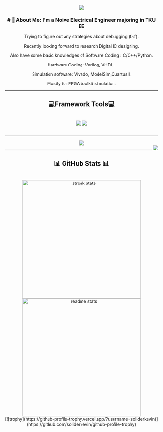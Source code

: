 
<h1 align="center">
    <img src="https://readme-typing-svg.herokuapp.com/?font=Righteous&size=35&center=true&vCenter=true&width=500&height=70&duration=4000&lines=Welcome+To+My+Profile;+My+Name+Is+soliderkevin!;" />
</h1>


<h3 align="center"># 💫 About Me:
I'm a Noive Electrical Engineer majoring in TKU EE</h3>

<div align="center">

<div align="center">
 
Trying to figure out any strategies about debugging (f~f).

Recently looking forward to research Digital IC designing.

Also have some basic knowledges of Software Coding : C/C++/Python.

Hardware Coding: Verilog, VHDL .

Simulation software: Vivado, ModelSim,QuartusII.

Mostly for FPGA toolkit simulation.

 </div>
 
 <hr/>
 
<h2 align="center"> 💻Framework Tools💻
</h2>
<br/>
<div align="center">
    <img src="https://skillicons.dev/icons?i=vscode,github" />
    <img src="https://skillicons.dev/icons?i=python,c" /><br>
</div>

<br/>
<hr/>



 
<div align="center"> 
  <a href="mailto:409500278@gms.tku.edu.tw">
    <img src="https://img.shields.io/badge/Gmail-333333?style=for-the-badge&logo=gmail&logoColor=red" />
  </a>
</div>
<img align="right" src="https://visitor-badge.laobi.icu/badge?page_id=soliderkevin.soliderkevin" /> 
 </div>

<hr/>

<h2 align="center">📊 GitHub Stats 📊</h2>
<br>
<div align=center>
  <img width=390 src="https://github-readme-streak-stats-salesp07.vercel.app/?user=soliderkevin&count_private=true&theme=react&border_radius=10" alt="streak stats"/>
  <img width=390 src="https://github-readme-stats-salesp07.vercel.app/api?username=soliderkevin&count_private=true&show_icons=true&theme=react&rank_icon=github&border_radius=10" alt="readme stats" />
</div>

<div align="center">
[![trophy](https://github-profile-trophy.vercel.app/?username=soliderkevin)](https://github.com/soliderkevin/github-profile-trophy)
